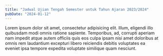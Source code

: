 ```yaml
---
title: "Jadwal Ujian Tengah Semester untuk Tahun Ajaran 2023/2024"
pubDate: "2024-01-12"
---
```


Lorem ipsum dolor sit amet, consectetur adipisicing elit. Illum, eligendi illo quibusdam modi omnis ratione sapiente. Temporibus, ad, corrupti aperiam nam impedit atque autem officiis quis eos culpa ipsam nisi amet doloribus at omnis rem laudantium excepturi libero reiciendis debitis voluptates ea eveniet ipsa tempore expedita voluptate similique quam nesciunt.
